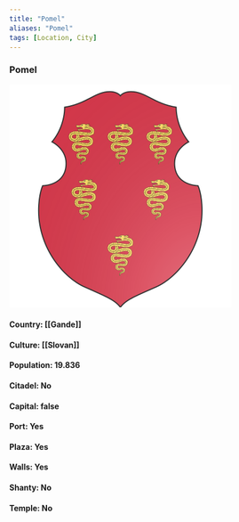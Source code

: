 ```yaml
---
title: "Pomel"
aliases: "Pomel"
tags: [Location, City]
---
```

### Pomel
![](attachment/7bce44072ae4e74f7015ae0f74f058d4.svg)

#### Country: [[Gande]]

#### Culture: [[Slovan]]

#### Population: 19.836

#### Citadel: No

#### Capital: false

#### Port: Yes

#### Plaza: Yes

#### Walls: Yes

#### Shanty: No

#### Temple: No

